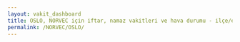 ```yaml
---
layout: vakit_dashboard
title: OSLO, NORVEC için iftar, namaz vakitleri ve hava durumu - ilçe/eyalet seç
permalink: /NORVEC/OSLO/
---
```


<script type="text/javascript">
  var GLOBAL_COUNTRY = 'NORVEC';
  var GLOBAL_CITY = 'OSLO';
  var GLOBAL_STATE = '';
  var lat = 72;
  var lon = 21;
</script>
